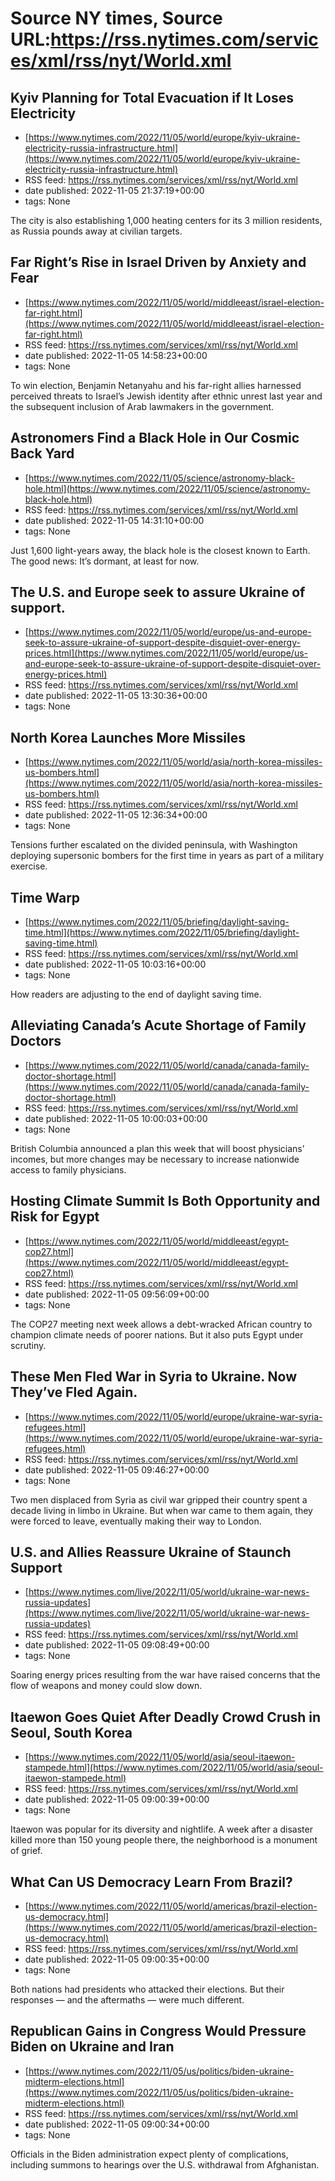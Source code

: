 # Source NY times, Source URL:https://rss.nytimes.com/services/xml/rss/nyt/World.xml

## Kyiv Planning for Total Evacuation if It Loses Electricity
 - [https://www.nytimes.com/2022/11/05/world/europe/kyiv-ukraine-electricity-russia-infrastructure.html](https://www.nytimes.com/2022/11/05/world/europe/kyiv-ukraine-electricity-russia-infrastructure.html)
 - RSS feed: https://rss.nytimes.com/services/xml/rss/nyt/World.xml
 - date published: 2022-11-05 21:37:19+00:00
 - tags: None

The city is also establishing 1,000 heating centers for its 3 million residents, as Russia pounds away at civilian targets.

## Far Right’s Rise in Israel Driven by Anxiety and Fear
 - [https://www.nytimes.com/2022/11/05/world/middleeast/israel-election-far-right.html](https://www.nytimes.com/2022/11/05/world/middleeast/israel-election-far-right.html)
 - RSS feed: https://rss.nytimes.com/services/xml/rss/nyt/World.xml
 - date published: 2022-11-05 14:58:23+00:00
 - tags: None

To win election, Benjamin Netanyahu and his far-right allies harnessed perceived threats to Israel’s Jewish identity after ethnic unrest last year and the subsequent inclusion of Arab lawmakers in the government.

## Astronomers Find a Black Hole in Our Cosmic Back Yard
 - [https://www.nytimes.com/2022/11/05/science/astronomy-black-hole.html](https://www.nytimes.com/2022/11/05/science/astronomy-black-hole.html)
 - RSS feed: https://rss.nytimes.com/services/xml/rss/nyt/World.xml
 - date published: 2022-11-05 14:31:10+00:00
 - tags: None

Just 1,600 light-years away, the black hole is the closest known to Earth. The good news: It’s dormant, at least for now.

## The U.S. and Europe seek to assure Ukraine of support.
 - [https://www.nytimes.com/2022/11/05/world/europe/us-and-europe-seek-to-assure-ukraine-of-support-despite-disquiet-over-energy-prices.html](https://www.nytimes.com/2022/11/05/world/europe/us-and-europe-seek-to-assure-ukraine-of-support-despite-disquiet-over-energy-prices.html)
 - RSS feed: https://rss.nytimes.com/services/xml/rss/nyt/World.xml
 - date published: 2022-11-05 13:30:36+00:00
 - tags: None



## North Korea Launches More Missiles
 - [https://www.nytimes.com/2022/11/05/world/asia/north-korea-missiles-us-bombers.html](https://www.nytimes.com/2022/11/05/world/asia/north-korea-missiles-us-bombers.html)
 - RSS feed: https://rss.nytimes.com/services/xml/rss/nyt/World.xml
 - date published: 2022-11-05 12:36:34+00:00
 - tags: None

Tensions further escalated on the divided peninsula, with Washington deploying supersonic bombers for the first time in years as part of a military exercise.

## Time Warp
 - [https://www.nytimes.com/2022/11/05/briefing/daylight-saving-time.html](https://www.nytimes.com/2022/11/05/briefing/daylight-saving-time.html)
 - RSS feed: https://rss.nytimes.com/services/xml/rss/nyt/World.xml
 - date published: 2022-11-05 10:03:16+00:00
 - tags: None

How readers are adjusting to the end of daylight saving time.

## Alleviating Canada’s Acute Shortage of Family Doctors
 - [https://www.nytimes.com/2022/11/05/world/canada/canada-family-doctor-shortage.html](https://www.nytimes.com/2022/11/05/world/canada/canada-family-doctor-shortage.html)
 - RSS feed: https://rss.nytimes.com/services/xml/rss/nyt/World.xml
 - date published: 2022-11-05 10:00:03+00:00
 - tags: None

British Columbia announced a plan this week that will boost physicians’ incomes, but more changes may be necessary to increase nationwide access to family physicians.

## Hosting Climate Summit Is Both Opportunity and Risk for Egypt
 - [https://www.nytimes.com/2022/11/05/world/middleeast/egypt-cop27.html](https://www.nytimes.com/2022/11/05/world/middleeast/egypt-cop27.html)
 - RSS feed: https://rss.nytimes.com/services/xml/rss/nyt/World.xml
 - date published: 2022-11-05 09:56:09+00:00
 - tags: None

The COP27 meeting next week allows a debt-wracked African country to champion climate needs of poorer nations. But it also puts Egypt under scrutiny.

## These Men Fled War in Syria to Ukraine. Now They’ve Fled Again.
 - [https://www.nytimes.com/2022/11/05/world/europe/ukraine-war-syria-refugees.html](https://www.nytimes.com/2022/11/05/world/europe/ukraine-war-syria-refugees.html)
 - RSS feed: https://rss.nytimes.com/services/xml/rss/nyt/World.xml
 - date published: 2022-11-05 09:46:27+00:00
 - tags: None

Two men displaced from Syria as civil war gripped their country spent a decade living in limbo in Ukraine. But when war came to them again, they were forced to leave, eventually making their way to London.

## U.S. and Allies Reassure Ukraine of Staunch Support
 - [https://www.nytimes.com/live/2022/11/05/world/ukraine-war-news-russia-updates](https://www.nytimes.com/live/2022/11/05/world/ukraine-war-news-russia-updates)
 - RSS feed: https://rss.nytimes.com/services/xml/rss/nyt/World.xml
 - date published: 2022-11-05 09:08:49+00:00
 - tags: None

Soaring energy prices resulting from the war have raised concerns that the flow of weapons and money could slow down.

## Itaewon Goes Quiet After Deadly Crowd Crush in Seoul, South Korea
 - [https://www.nytimes.com/2022/11/05/world/asia/seoul-itaewon-stampede.html](https://www.nytimes.com/2022/11/05/world/asia/seoul-itaewon-stampede.html)
 - RSS feed: https://rss.nytimes.com/services/xml/rss/nyt/World.xml
 - date published: 2022-11-05 09:00:39+00:00
 - tags: None

Itaewon was popular for its diversity and nightlife. A week after a disaster killed more than 150 young people there, the neighborhood is a monument of grief.

## What Can US Democracy Learn From Brazil?
 - [https://www.nytimes.com/2022/11/05/world/americas/brazil-election-us-democracy.html](https://www.nytimes.com/2022/11/05/world/americas/brazil-election-us-democracy.html)
 - RSS feed: https://rss.nytimes.com/services/xml/rss/nyt/World.xml
 - date published: 2022-11-05 09:00:35+00:00
 - tags: None

Both nations had presidents who attacked their elections. But their responses — and the aftermaths — were much different.

## Republican Gains in Congress Would Pressure Biden on Ukraine and Iran
 - [https://www.nytimes.com/2022/11/05/us/politics/biden-ukraine-midterm-elections.html](https://www.nytimes.com/2022/11/05/us/politics/biden-ukraine-midterm-elections.html)
 - RSS feed: https://rss.nytimes.com/services/xml/rss/nyt/World.xml
 - date published: 2022-11-05 09:00:34+00:00
 - tags: None

Officials in the Biden administration expect plenty of complications, including summons to hearings over the U.S. withdrawal from Afghanistan.
